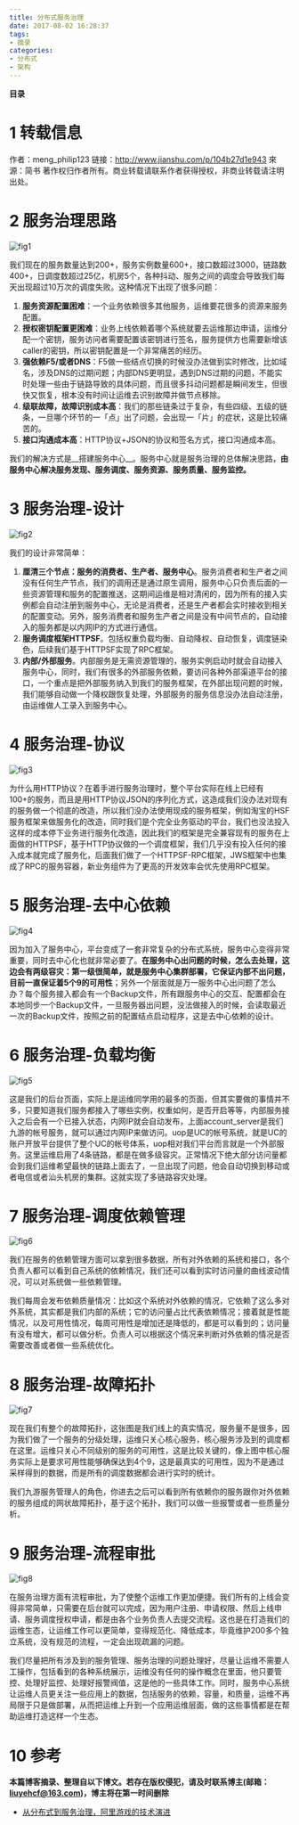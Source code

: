 ```yaml
---
title: 分布式服务治理
date: 2017-08-02 16:28:37
tags: 
- 摘录
categories: 
- 分布式
- 架构
---
```


__目录__

<!-- toc -->
<!--more-->

# 1 转载信息

作者：meng_philip123
链接：http://www.jianshu.com/p/104b27d1e943
來源：简书
著作权归作者所有。商业转载请联系作者获得授权，非商业转载请注明出处。

# 2 服务治理思路

![fig1](/images/分布式服务治理/fig1.jpeg)

我们现在的服务数量达到200+，服务实例数量600+，接口数超过3000，链路数400+，日调度数超过25亿，机房5个，各种抖动、服务之间的调度会导致我们每天出现超过10万次的调度失败。这种情况下出现了很多问题：

1. __服务资源配置困难__：一个业务依赖很多其他服务，运维要花很多的资源来服务配置。
1. __授权密钥配置更困难__：业务上线依赖着哪个系统就要去运维那边申请，运维分配一个密钥，服务访问者需要配置该密钥进行签名，服务提供方也需要新增该caller的密钥，所以密钥配置是一个非常痛苦的经历。
1. __强依赖F5/或者DNS__：F5做一些结点切换的时候没办法做到实时修改，比如域名，涉及DNS的过期问题；内部DNS更明显，遇到DNS过期的问题，不能实时处理一些由于链路导致的具体问题，而且很多抖动问题都是瞬间发生，但很快又恢复，根本没有时间让运维去识别故障并做节点移除。
1. __级联故障，故障识别成本高__：我们的那些链条过于复杂，有些四级、五级的链条，一旦哪个环节的一「点」出了问题，会出现一「片」的症状，这是比较痛苦的。
1. __接口沟通成本高__：HTTP协议+JSON的协议和签名方式，接口沟通成本高。

我们的解决方式是__搭建服务中心__。服务中心就是服务治理的总体解决思路，__由服务中心解决服务发现、服务调度、服务资源、服务质量、服务监控。__

# 3 服务治理-设计

![fig2](/images/分布式服务治理/fig2.jpeg)

我们的设计非常简单：

1. __厘清三个节点：服务的消费者、生产者、服务中心__。服务消费者和生产者之间没有任何生产节点，我们的调用还是通过原生调用，服务中心只负责后面的一些资源管理和服务的配置推送，这期间运维是相对清闲的，因为所有的接入实例都会自动注册到服务中心，无论是消费者，还是生产者都会实时接收到相关的配置变动。另外，服务消费者和服务生产者之间是没有中间节点的，自动接入的服务都是以内网IP的方式进行通信。
1. __服务调度框架HTTPSF__。包括权重负载均衡、自动降权、自动恢复，调度链染色，后续我们基于HTTPSF实现了RPC框架。
1. __内部/外部服务__。内部服务是无需资源管理的，服务实例启动时就会自动接入服务中心，同时，我们有很多的外部服务依赖，要访问各种外部渠道平台的接口，一个重点是把外部服务纳入到我们的服务框架，在外部出现问题的时候，我们能够自动做一个降权跟恢复处理，外部服务的服务信息没办法自动注册，由运维做人工录入到服务中心。

# 4 服务治理-协议

![fig3](/images/分布式服务治理/fig3.jpeg)

为什么用HTTP协议？在着手进行服务治理时，整个平台实际在线上已经有100+的服务，而且是用HTTP协议JSON的序列化方式，这造成我们没办法对现有的服务做一个彻底的改造，所以我们没办法使用现成的服务框架，例如淘宝的HSF服务框架来做服务化的改造，同时我们是个完全业务驱动的平台，我们也没法投入这样的成本停下业务进行服务化改造，因此我们的框架是完全兼容现有的服务在上面做的HTTPSF，基于HTTP协议做的一个调度框架，我们几乎没有投入任何的接入成本就完成了服务化，后面我们做了一个HTTPSF-RPC框架，JWS框架中也集成了RPC的服务容器，新业务组件为了更高的开发效率会优先使用RPC框架。

# 5 服务治理-去中心依赖

![fig4](/images/分布式服务治理/fig4.jpeg)

因为加入了服务中心，平台变成了一套非常复杂的分布式系统，服务中心变得非常重要，同时去中心化也就非常必要了。__在服务中心出问题的时候，怎么去处理，这边会有两级容灾：第一级很简单，就是服务中心集群部署，它保证内部不出问题，目前一直保证着5个9的可用性__；另外一个层面就是万一服务中心出问题了怎么办？每个服务接入都会有一个Backup文件，所有跟服务中心的交互、配置都会在本地同步一个Backup文件，一旦服务器出问题，没法做接入的时候，会读取最近一次的Backup文件，按照之前的配置结点启动程序，这是去中心依赖的设计。

# 6 服务治理-负载均衡

![fig5](/images/分布式服务治理/fig5.jpeg)

这是我们的后台页面，实际上是运维同学用的最多的页面，但其实要做的事情并不多，只要知道我们服务都接入了哪些实例，权重如何，是否开启等等，内部服务接入之后会有一个已接入状态，内网IP就会自动发布，上面account_server是我们九游的帐号服务，就可以通过内网IP来做访问。uop是UC的帐号系统，就是UC的账户开放平台提供了整个UC的帐号体系，uop相对我们平台而言就是一个外部服务。这里运维启用了4条链路，都是在做多级容灾。正常情况下绝大部分访问量都会到我们运维希望最快的链路上面去了，一旦出现了问题，他会自动切换到移动或者电信或者汕头机房的集群。这就实现了多链路容灾处理。

# 7 服务治理-调度依赖管理

![fig6](/images/分布式服务治理/fig6.jpeg)

我们在服务的依赖管理方面可以拿到很多数据，所有对外依赖的系统和接口，各个负责人都可以看到自己系统的依赖情况，我们还可以看到实时访问量的曲线波动情况，可以对系统做一些依赖管理。

我们每周会发布依赖质量情况：比如这个系统对外依赖的情况，它依赖了这么多对外系统，其实都是我们内部的系统；它的访问量占比代表依赖情况；接着就是性能情况，以及可用性情况，每周可用性是增加还是降低的，都是可以看到的；访问量有没有增大，都可以做分析。负责人可以根据这个情况来判断对外依赖的情况是否需要改善或者做一些系统优化。

# 8 服务治理-故障拓扑

![fig7](/images/分布式服务治理/fig7.jpeg)

现在我们有整个的故障拓扑，这张图是我们线上的真实情况，服务量不是很多，因为我们做了一个服务的分级处理，运维只关心核心服务，核心服务涉及到的调度都在这里。运维只关心不同级别的服务的可用性，这是比较关键的，像上图中核心服务实际上是要求可用性能够确保达到4个9，这是最真实的可用性，因为不是通过采样得到的数据，而是所有的调度数据都会进行实时的统计。

我们九游服务管理人的角色，你进去之后可以看到所有依赖你的服务跟你对外依赖的服务组成的网状故障拓扑，基于这个拓扑，我们可以做一些报警或者一些质量分析。

# 9 服务治理-流程审批

![fig8](/images/分布式服务治理/fig8.jpeg)

在服务治理方面有流程审批，为了使整个运维工作更加便捷。我们所有的上线会变得非常简单，只需要在后台就可以完成，因为用户注册、申请权限、然后上线申请、服务调度授权申请，都是由各个业务负责人去提交流程。这也是在打造我们的运维生态，让运维工作可以更简单，变得规范化、降低成本，毕竟维护200多个独立系统，没有规范的流程，一定会出现疏漏的问题。

我们尽量把所有涉及到的服务管理、服务治理的问题处理好，尽量让运维不需要人工操作，包括看到的各种系统展示，运维没有任何的操作概念在里面，他只要管控、处理好监控、处理好报警阀值，这是他的一些具体工作。同时，服务中心系统让运维人员更关注一些应用上的数据，包括服务的依赖，容量，和质量，运维不再局限于只是做部署，从而把运维上升到一个应用运维层面，做的这些事情都是在帮助运维打造这样一个生态。

# 10 参考

__本篇博客摘录、整理自以下博文。若存在版权侵犯，请及时联系博主(邮箱：liuyehcf@163.com)，博主将在第一时间删除__

* [从分布式到服务治理，阿里游戏的技术演进](http://www.jianshu.com/p/104b27d1e943)
